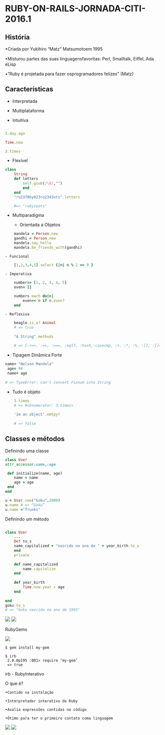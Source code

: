 # RUBY-ON-RAILS-JORNADA-CITI-2016.1

## História

•Criada por Yukihiro “Matz” Matsumotoem 1995

•Misturou partes das suas linguagensfavoritas: Perl, Smalltalk, Eiﬀel, Ada eLisp

•“Ruby é projetada para fazer osprogramadores felizes” (Matz)

## Características

- Interpretada

- Multiplataforma

- Intuitiva

```ruby

2.day.ago

Time.now

3.times

```

- Flexível

```ruby
class
    String
    def letters
        self.gsub(/\d/,"")
        end
    end
    "ru2378by823ro2343ots".letters

    #=> "rubyroots"
```

- Multiparadigma

    - Orientada a Objetos

```ruby
    mandela = Person.new
    gandhi = Person.new
    mandela.say_hello
    mandela.be_friends_with(gandhi)
```

    - Funcional

```ruby
    [1,2,3,4,5].select {|n| n % 2 == 0 }

```

    - Imperativa

```ruby
    numbers= [1, 2, 3, 4, 5]
    even= []
    
    numbers.each do|n|
        even<< n if n.even?
    end
```

    - Reflexiva

```ruby
    beagle.is_a? Animal
    # => true
 
    "A String".methods
 
    # => [:<=>, :==, :===, :eql?, :hash,:casecmp, :+, :*, :%, :[], :[]=, :insert, :length, :size, :bytesize, :empty?, :=~, :match, :succ, :succ!,(...)]

```

- Tipagem Dinâmica Forte

```ruby
name= "Nelson Mandela"
 age= 94
 name+ age
 
# => TypeError: can't convert Fixnum into String
```

- Tudo é objeto

```ruby
    3.times
    # => #<Enumerator: 3:times>
    
    'im an object'.emtpy?
    
    # => false
```


## Classes e métodos

Definindo uma classe

```ruby
class User
attr_accessor:name,:age

 def initialize(name, age)
    name = name 
    age = age
 end 
end 

u = User.new("Goku",2000)
u.name # => “Goku”
u.name ="Trunks"


```

Definindo um método

```ruby

class User
    ...
    Def to_s
    name_capitalized + "nascido no ano de " + year_birth.to_s
    end 
    private
    
    def name_capitalized
        name.capitalize
    end 
 
    def year_birth
        Time.now.year - age
    end 
 
end
goku.to_s
# => "Goku nascido no ano de 1993"
```

<img src=".assets/img1.jpg">

<img src=".assets/img2.jpg">

RubyGems

<img src=".assets/img3.jpg">

```
$ gem install my-gem 
 
$ irb
 2.0.0p195 :001> require ‘my-gem’
 => true

```

irb - RubyInterativo

O que é?

    •Contido na instalação

    •Interpretador interativo do Ruby

    •Avalia expressões contidas no código

    •Ótimo para ter o primeiro contato coma linguagem

<img src=".assets/img4.jpg">

<img src=".assets/img5.jpg">
